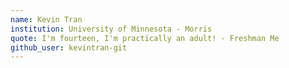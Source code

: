 ```yaml
---
name: Kevin Tran
institution: University of Minnesota - Morris
quote: I'm fourteen, I'm practically an adult! - Freshman Me
github_user: kevintran-git
---
```

